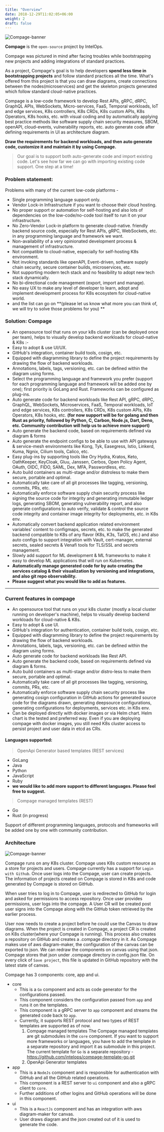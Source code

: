 ```yaml
---
title: "Overview"
date: 2018-12-29T11:02:05+06:00
weight: 2
draft: false
---
```



![Compage-banner](compage_logo.svg#gh-light-mode-only)

**Compage** is the `open-source` project by IntelOps.

Compage was pictured in mind after facing troubles while bootstrapping new projects and adding integrations of standard
practices.

As a project, Compage's goal is to help developers **spend less time in bootstrapping projects** and follow standard
practices all the time. What's offered from this project is that you can draw diagrams, create connections between the
nodes(microservices) and get the skeleton projects generated which follow standard cloud-native practices.

Compage is a low-code framework to develop Rest APIs, gRPC, dRPC, GraphQL APIs, WebSockets, Micro-services, FaaS,
Temporal workloads,
IoT and edge services, K8s controllers, K8s CRDs, K8s custom APIs, K8s Operators, K8s hooks, etc. with visual coding
and
by automatically applying best practice methods like software supply chain security measures, SBOM, openAPI,
cloud-events, vulnerability reports, etc. auto generate code after defining requirements in UI as architecture
diagram.

**Draw the requirements for backend workloads, and then auto generate code, customize it and maintain it by using Compage.**
> Our goal is to support both auto-generate code and import existing code. Let's see how far we can go with importing
> existing code support. One step at a time!

### Problem statement:

Problems with many of the current low-code platforms -

- Single programming language support only.
- Vendor Lock-in Infrastructure if you want to choose their cloud hosting.
- No proper support or automation for self-hosting and also lots of dependencies on the low-code/no-code tool itself to
  run it on your infrastructure.
- No Zero-Vendor Lock-in platform to generate cloud-native. friendly backend source code, especially for Rest APIs,
  gRPC,
  WebSockets, etc. in any programming language and framework we want.
- Non-availability of a very opinionated development process & management of infrastructure.
- Not compatible to cloud-native, especially for self-hosting K8s environment.
- Not invoking standards like openAPI, Event-driven, software supply chain security, secure container builds,
  microservices, etc.
- Not supporting modern tech stack and no feasibility to adopt new tech stack dynamically.
- No bi-directional code management (export, import and manage).
- No easy UX to make any level of developer to learn, adopt and implement development process for K8s ecosystem for
  cloud-native world.
- and the list can go on **(please let us know what more you can think of, we will try to solve those problems for you)
  **

### Solution: **Compage**

- An opensource tool that runs on your k8s cluster (can be deployed once per team), helps to visually develop backend
  workloads for cloud-native & K8s :-
- Easy to adopt & use UI/UX.
- GitHub's integration, container build tools, cosign, etc.
- Equipped with diagramming library to define the project requirements by drawing the flow of backend workloads.
- Annotations, labels, tags, versioning, etc. can be defined within the diagram using forms.
- Select the programming language and framework you prefer (support for each programming language and framework will be
  added one by one); first priority is GoLang and Rust. Frameworks can be configured as plug-ins.
- Auto generate code for backend workloads like Rest API, gRPC, dRPC, GraphQL, WebSockets, Microservices, FaaS,
  Temporal workloads, IoT and edge services, K8s controllers, K8s CRDs, K8s custom APIs, K8s Operators, K8s hooks, etc.
  **(for now support will be for golang and then Rust as priority, followed by Python, C, Carbon, Node.js, Dart, Deno,
  etc. Community contribution will help us to achieve more support)**
- Auto generate the backend code, based on requirements defined via diagram & forms
- Auto generate the endpoint configs to be able to use with API gateways & service-mesh environments like Kong, Tyk,
  Easegress, Istio, Linkerd, Kuma, Ngnix, Cilium tools, Calico, etc.
- Easy plug-ins by supporting tools like Ory Hydra, Kratos, Keto, OathKeeper, KeyCloak, Gluu, Janssen, Cerbos, Open
  Policy Agent, OAuth, OIDC, FIDO, SAML, Dex, MFA, Passwordless, etc.
- Auto build containers as multi-stage and/or distroless to make them secure, portable and optimal.
- Automatically take care of all git processes like tagging, versioning, commits, PRs, etc.
- Automatically enforce software supply chain security process like signing the source code for integrity and generating
  immutable ledger logs, generating SBOM, generating vulnerability report, and also generate configurations to auto
  verify, validate & control the source code integrity and container image integrity for deployments, etc. in K8s env.
- Automatically convert backend application related environment variables' content to configmaps, secrets, etc. to make
  the generated backend compatible to K8s of any flavor (K8s, K3s, TalOS, etc.) and also auto configs to support
  integration with Vault, cert-manager, external secrets, sealed secrets & Venafi tools for TLS/SSL and secrets
  management.
- Slowly add support for ML development & ML frameworks to make it easy to develop ML applications that will run on
  Kubernetes.
- **Automatically manage generated code for by auto creating the services catalog & their visualization by versioning
  and integrations, and also git repo observability.**
- **Please suggest what you would like to add as features.**

-------------------------

### Current features in compage

- An opensource tool that runs on your k8s cluster (mostly a local cluster running on developer's machine), helps to
  visually develop backend workloads for cloud-native & K8s.
- Easy to adopt & use UI.
- GitHub's integration for authentication, container build tools, cosign, etc.
- Equipped with diagramming library to define the project requirements by drawing the flow of backend workloads.
- Annotations, labels, tags, versioning, etc. can be defined within the diagram using forms.
- Auto generate code for backend workloads like Rest API.
- Auto generate the backend code, based on requirements defined via diagram & forms.
- Auto build containers as multi-stage and/or distro-less to make them secure, portable and optimal.
- Automatically take care of all git processes like tagging, versioning, commits, PRs, etc.
- Automatically enforce software supply chain security process like generating cosign configuration in GitHub actions
  for generated source code for the diagrams drawn, generating deepsource configurations, generating configurations for
  deployments, services etc. in K8s env.
- Can be deployed directly with docker images or via Helm chart. Helm chart is the tested and preferred way. Even if you
  are deploying compage with docker images, you still need K8s cluster access to persist project and user data in etcd
  as CRs.

#### Languages supported:

> OpenApi Generator based templates (REST services)

- GoLang
- Java
- Python
- JavaScript
- Ruby
- **we would like to add more support to different languages. Please feel free to suggest.**

> Compage managed templates (REST)

- Go
- Rust (in progress)

Support of different programming languages, protocols and frameworks will be added one by one with community
contribution.

### Architecture

![Compage-banner](./compage-architecture-light.png#gh-light-mode-only)

Compage runs on any K8s cluster. Compage uses K8s custom resource as a store for projects and users. Compage currently
has a support for `Login with Github`. Once user logs into the Compage, user can create projects. The information of
projects created on Compage is stored in K8s and code generated by Compage is stored on GitHub.

When user tries to log in to Compage, user is redirected to GitHub for login and asked for permissions to access
repository. Once user provides permissions, user logs into the compage. A User CR will be created post user signs into
the Compage along with the GitHub token retrieved by the earlier process.

User now needs to create a project before he could use the Canvas to draw diagrams.
When the project is created in Compage, a project CR is created on K8s cluster(where your Compage is running). This
process also creates a repository on GitHub and creates a .compage directory in it. As Compage makes use of aws
diagram-maker, the configuration of the canvas can be exported to json. We can redraw the components on canvas using
that json. Compage stores that json under .compage directory in config.json file. On every click of `Save project`, this
file is updated in GitHub repository with the latest state of canvas.

Compage has 3 components: core, app and ui.

- core
    - This is a `Go` component and acts as code generator for the configurations passed.
    - This component considers the configuration passed from `app` and runs it on the templates.
    - This component is a gRPC server to `app` component and streams the generated code back to `app`.
    - Currently, it supports REST protocol and two types of REST templates are supported as of now.
        1. Compage managed templates
           The Compage managed templates are git submodules in the `core` component. If you want to support more
           frameworks or languages, you have to add the template in a separate repository and import it as submodule in
           this project. The current template for `Go` is a separate
           repository - https://github.com/intelops/compage-template-go.git
        2. OpenApi Generator templates
- app
    - This is a `NodeJs` component and is responsible for authentication with GitHub and all the GitHub related
      operations.
    - This component is a REST server to `ui` component and also a gRPC client to `core`.
    - Further additions of other logins and GitHub operations will be done in this component.
- ui
    - This is a `ReactJs` component and has an integration with aws diagram-maker for canvas.
    - User draws diagram and the json created out of it is used to generate the code.
